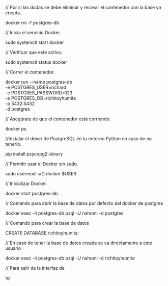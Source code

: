 // Por si las dudas se debe eliminar y recrear el contenedor con la base ya creada.

docker rm -f postgres-db

// Inicia el servicio Docker.

sudo systemctl start docker

// Verificar que esté activo.

sudo systemctl status docker

// Correr el contenedor.

docker run --name postgres-db \
  -e POSTGRES_USER=richard \
  -e POSTGRES_PASSWORD=123 \
  -e POSTGRES_DB=richitoyhumita \
  -p 5432:5432 \
  -d postgres

// Asegúrate de que el contenedor está corriendo.

docker ps

//Instalar el driver de PostgreSQL en tu entorno Python en caso de no tenerlo.

pip install psycopg2-binary

// Permitir usar el Docker sin sudo.

sudo usermod -aG docker $USER

// Inicializar Docker.

docker start postgres-db

// Comando para abrir la base de datos por defecto del docker de postgres 

docker exec -it postgres-db psql -U nahomi -d postgres

// Comando para crear la base de datos

CREATE DATABASE richitoyhumita;

// En caso de tener la base de datos creada se va directamente a este usuario

docker exec -it postgres-db psql -U nahomi -d richitoyhumita

// Para salir de la interfaz de 

\q

